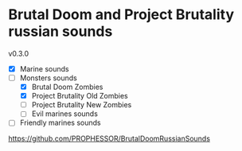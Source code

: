 # Brutal Doom and Project Brutality russian sounds

v0.3.0

- [x] Marine sounds
- [ ] Monsters sounds
  - [x] Brutal Doom Zombies
  - [x] Project Brutality Old Zombies
  - [ ] Project Brutality New Zombies
  - [ ] Evil marines sounds
- [ ] Friendly marines sounds

https://github.com/PROPHESSOR/BrutalDoomRussianSounds

